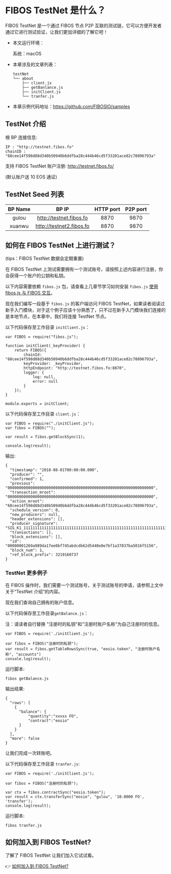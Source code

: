 # FIBOS TestNet 是什么？

FIBOS TestNet 是一个通过 FIBOS 节点 P2P 互联的测试链，它可以方便开发者通过它进行测试验证，让我们更加详细的了解它吧！

- 本文运行环境：

  系统：macOS

- 本章涉及的文章列表：

  ```
  testNet
  └── about
      ├── client.js
      ├── getBanlance.js
      ├── initClient.js
      └── tranfer.js
  ```

- 本章示例代码地址：https://github.com/FIBOSIO/samples

## TestNet 介绍

根 BP 连接信息: 

```
IP : "http://testnet.fibos.fo"
chainID : "68cee14f598d88d340b50940b6ddfba28c444b46cd5f33201ace82c78896793a"
```

支持 FIBOS TestNet 账户注册: <http://testnet.fibos.fo/>

(默认账户送 10 EOS 通证)

## TestNet Seed 列表


| BP Name  | BP IP  | HTTP port | P2P port |
|:-------------: |:---------------:| :-------------:| :-------------:|
| gulou      | <http://testnet.fibos.fo> |       8870 | 9870 |
| xuanwu      | <http://testnet2.fibos.fo> |       8870 | 9870 |

## 如何在 FIBOS TestNet 上进行测试？

(tips：FIBOS TestNet 数据会定期重置)

在 FIBOS TestNet 上测试需要拥有一个测试账号，请按照上述内容进行注册，你会获得一个账户的公钥和私钥。

以下内容需要依赖 `fibos.js` 包，请查看上几章节学习如何安装 `fibos.js` [使用 fibos.js 与 FIBOS 交互](../start/fibosjs.md)。

现在我们编写一段基于 `fibos.js` 的客户端访问 FIBOS TestNet，如果读者阅读过新手入门模块，对于这个例子应该十分熟悉了，只不过在新手入门模块我们连接的是本地节点，在本章中，我们将连接 TestNet 节点。

以下代码保存至工作目录 `initClient.js`：

```
var FIBOS = require("fibos.js");

function initClient(_keyProvider) {
	return FIBOS({
		chainId: "68cee14f598d88d340b50940b6ddfba28c444b46cd5f33201ace82c78896793a",
		keyProvider: _keyProvider,
		httpEndpoint: "http://testnet.fibos.fo:8870",
		logger: {
			log: null,
			error: null
		}
	});
}

module.exports = initClient;
```

以下代码保存至工作目录 `client.js`：

```
var FIBOS = require("./initClient.js");
var fibos = FIBOS("");

var result = fibos.getBlockSync(1);

console.log(result);
```

输出:

```
{
  "timestamp": "2018-08-01T00:00:00.000",
  "producer": "",
  "confirmed": 1,
  "previous": "0000000000000000000000000000000000000000000000000000000000000000",
  "transaction_mroot": "0000000000000000000000000000000000000000000000000000000000000000",
  "action_mroot": "68cee14f598d88d340b50940b6ddfba28c444b46cd5f33201ace82c78896793a",
  "schedule_version": 0,
  "new_producers": null,
  "header_extensions": [],
  "producer_signature": "SIG_K1_111111111111111111111111111111111111111111111111111111111111111116uk5ne",
  "transactions": [],
  "block_extensions": [],
  "id": "00000001269a989da17ee0bf745abdcdb62d5440e0e7bf1a37837ba5016f5156",
  "block_num": 1,
  "ref_block_prefix": 3219160737
}
```

### TestNet 更多例子

在 FIBOS 操作时，我们需要一个测试账号，关于测试账号的申请，请参照上文中关于“TestNet 介绍”的内容。

现在我们查询自己拥有的账户信息。

以下代码保存至工作目录`getBalance.js`：

注：请读者自行替换 "注册时的私钥"和"注册时账户名称"为自己注册时的信息。

```
var FIBOS = require('./initClient.js');

var fibos = FIBOS("注册时的私钥");
var result = fibos.getTableRowsSync(true, "eosio.token", "注册时账户名称", "accounts")
console.log(result);
```

运行脚本:

```
fibos getBalance.js
```

输出结果:

```
{
  "rows": [
    {
      "balance": {
          "quantity":"xxxxx FO",
          "contract":"eosio"
      }
    }
  ],
  "more": false
}
```

让我们完成一次转账吧。

以下代码保存至工作目录 `tranfer.js`:

```
var FIBOS = require('./initClient.js');

var fibos = FIBOS("注册时的私钥");

var ctx = fibos.contractSync("eosio.token");
var result = ctx.transferSync("eosio", "gulou", '10.0000 FO', 'transfer');
console.log(result);
```

运行脚本:

```
fibos tranfer.js
```


## 如何加入到 FIBOS TestNet?

了解了 FIBOS TestNet 让我们加入它试试看。

👉 [如何加入到 FIBOS TestNet?](jointestnet.md)